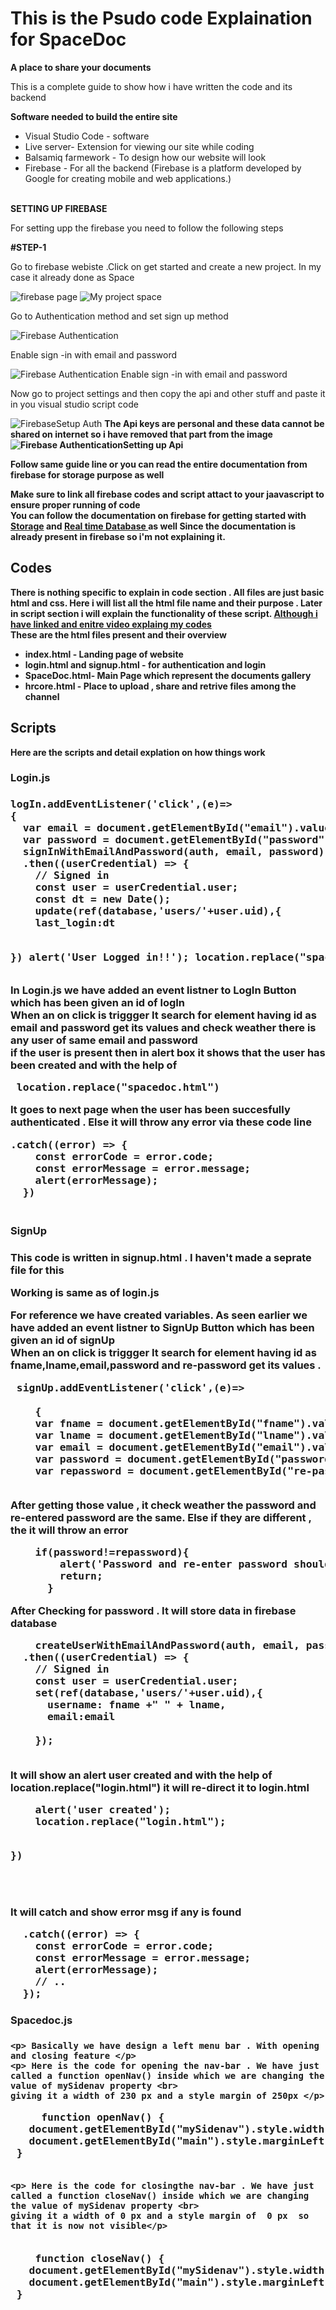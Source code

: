 # This is the Psudo code Explaination for SpaceDoc
<strong>A place to share your documents </strong>
 
<p>This is a complete guide to show how i have written the code and its backend </p>

<strong> Software needed to build the entire site </strong>
<ul><li> Visual Studio Code - software</li>
<li> Live server- Extension for viewing our site while coding </li>
 <li> Balsamiq farmework - To design how our website will look </li>
  <li> Firebase - For all the backend (Firebase is a platform developed by Google for creating mobile and web applications.)</li>
</ul>

<br> <b>SETTING UP FIREBASE</b> </br>
<p> For setting upp the firebase you need to follow the following steps </p>
<b> #STEP-1 </b>
<p> Go to firebase webiste .Click on get started  and create a new project.  In my case it already done as Space </p>
<img src="Resources/firebasemain.png"  alt="firebase page">
<img src="Resources/firebasespace.png"  alt="My project space">
<p> Go to Authentication method and set sign up method </p>
<img src="Resources/firebasesign.png"  alt="Firebase Authentication">
<p> Enable sign -in with email and password </p>
<img src="Resources/firebasesignenable.png"  alt="Firebase Authentication Enable sign -in with email and password">

<p>Now go to project settings and then copy the api and other stuff and paste it in you visual studio script code </p>
<img src="Resources/auth.png"  alt="FirebaseSetup Auth">
<strong> The Api keys are personal and these data cannot be shared on internet so i have removed that part from the image <strong>
 <img src="Resources/api.png"  alt="Firebase AuthenticationSetting up Api">
 <p> Follow same guide line or you can read the entire documentation from firebase for storage purpose as well </p>
 <p> Make sure to link all firebase codes and script attact to your jaavascript to ensure proper running of code <br> 
 You can follow the documentation on firebase for getting started with <a href="https://firebase.google.com/docs/storage/web/start" > Storage</a> and <a href="https://firebase.google.com/docs/database/web/start" >  Real time Database </a>as well
 Since the documentation is already present in firebase   so i'm not explaining it.</p>
 
 <h2> Codes </h2>
 <p> There is nothing specific to explain in code section . All files are just basic html and css. Here i will list all the html file name and their purpose . Later in script section i will explain the functionality of these script. <a href=" ">Although i have linked and enitre video explaing my codes </a>
  <br>These are the html files present and their overview </p>
 <ul><li> index.html - Landing page of website</li>
<li> login.html and signup.html - for authentication and login </li>
 <li> SpaceDoc.html- Main Page which represent the documents gallery </li>
  <li>hrcore.html - Place to upload , share and retrive files among the channel</li>
</ul>

 <h2> Scripts </h2>
 <p> Here are the scripts and detail explation on how things work </p>
 <h3> Login.js <h3>
  <pre>logIn.addEventListener('click',(e)=>
{
  var email = document.getElementById("email").value;
  var password = document.getElementById("password").value;
  signInWithEmailAndPassword(auth, email, password)
  .then((userCredential) => {
    // Signed in 
    const user = userCredential.user;
    const dt = new Date();
    update(ref(database,'users/'+user.uid),{
    last_login:dt

  })
  alert('User Logged in!!');
  location.replace("spacedoc.html"); </pre>
  
  <p> In Login.js we have added an event listner to LogIn Button which has been given an id of logIn <br> 
   When an on click is triggger It search for element having id as email and password get its values and check weather there is any user of same email and password <br>
   if the user is present then in alert box it shows that the <strong> user has been created </strong> and with the help of
    <pre> location.replace("spacedoc.html")  </pre>
  It goes to next page when the user has been succesfully authenticated . Else it will throw any error via these code line 
  
  <pre>.catch((error) => {
    const errorCode = error.code;
    const errorMessage = error.message;
    alert(errorMessage);
  })
 </pre>
  
  </p>
  
  <h3> SignUp <h3>
   <strong> This code is written in signup.html . I haven't made a seprate file for this </strong>
   <p> Working is same as of login.js </p>
   <p> For reference we have created variables. As seen earlier  we have added an event listner to SignUp Button which has been given an id of signUp <br> 
   When an on click is triggger It search for element having id as fname,lname,email,password and re-password get its values .</p>
   
   <pre> signUp.addEventListener('click',(e)=>

    {
    var fname = document.getElementById("fname").value;
    var lname = document.getElementById("lname").value;
    var email = document.getElementById("email").value;
    var password = document.getElementById("password").value;
    var repassword = document.getElementById("re-password").value;
    </pre>
   
   <p> After getting those value , it check weather the password and re-entered password are the same. Else if they are different , the it will throw an error </p>
   
   <pre>
    if(password!=repassword){
        alert('Password and re-enter password should be same');
        return;
      }
</pre>

   <p> After Checking for password . It will store data in firebase database </p>
   
  
   <pre>
    createUserWithEmailAndPassword(auth, email, password)
  .then((userCredential) => {
    // Signed in 
    const user = userCredential.user;
    set(ref(database,'users/'+user.uid),{
      username: fname +" " + lname,
      email:email

    });
    </pre>

   <p> It will show an alert <strong> user created </strong> and with the help of <strong>  location.replace("login.html") </strong> it will re-direct it to login.html </p>
   <pre>
    alert('user created');
    location.replace("login.html");
    
  })
   
   </pre>
   
   <p> It will catch and show error msg if any is found </p>
   <pre>
  .catch((error) => {
    const errorCode = error.code;
    const errorMessage = error.message;
    alert(errorMessage);
    // ..
  });</pre>
   
   <h3>Spacedoc.js <h3> 
    
    <p> Basically we have design a left menu bar . With opening and closing feature </p>
    <p> Here is the code for opening the nav-bar . We have just called a function openNav() inside which we are changing the value of mySidenav property <br> 
    giving it a width of 230 px and a style margin of 250px </p>
    
  <pre>
     function openNav() {
   document.getElementById("mySidenav").style.width = "230px";
   document.getElementById("main").style.marginLeft = "250px";
 }
 </pre>
    
    <p> Here is the code for closingthe nav-bar . We have just called a function closeNav() inside which we are changing the value of mySidenav property <br> 
    giving it a width of 0 px and a style margin of  0 px  so that it is now not visible</p>
    
  <pre> 
    function closeNav() {
   document.getElementById("mySidenav").style.width = "0";
   document.getElementById("main").style.marginLeft = "0";
 } </pre>
   
